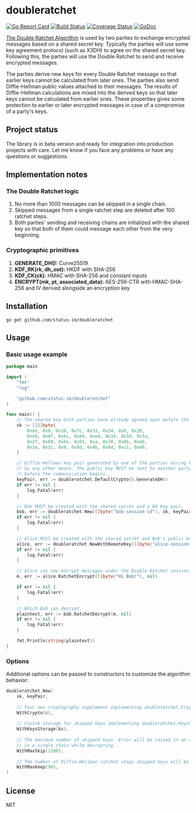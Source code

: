 # doubleratchet

[![Go Report Card](https://goreportcard.com/badge/github.com/status-im/doubleratchet)](https://goreportcard.com/report/github.com/status-im/doubleratchet)
[![Build Status](https://travis-ci.org/status-im/doubleratchet.svg?branch=master)](https://travis-ci.org/status-im/doubleratchet)
[![Coverage Status](https://coveralls.io/repos/github/status-im/doubleratchet/badge.svg?branch=master)](https://coveralls.io/github/status-im/doubleratchet?branch=master)
[![GoDoc](https://godoc.org/github.com/status-im/doubleratchet?status.svg)](https://godoc.org/github.com/status-im/doubleratchet)

[The Double Ratchet Algorithm](https://whispersystems.org/docs/specifications/doubleratchet) is used
by two parties to exchange encrypted messages based on a shared secret key. Typically the parties
will use some key agreement protocol (such as X3DH) to agree on the shared secret key.
Following this, the parties will use the Double Ratchet to send and receive encrypted messages.

The parties derive new keys for every Double Ratchet message so that earlier keys cannot be calculated
from later ones. The parties also send Diffie-Hellman public values attached to their messages.
The results of Diffie-Hellman calculations are mixed into the derived keys so that later keys cannot
be calculated from earlier ones. These properties gives some protection to earlier or later encrypted 
messages in case of a compromise of a party's keys.

## Project status

The library is in beta version and ready for integration into production projects with care.
Let me know if you face any problems or have any questions or suggestions.

## Implementation notes

### The Double Ratchet logic

1. No more than 1000 messages can be skipped in a single chain.
1. Skipped messages from a single ratchet step are deleted after 100 ratchet steps.
1. Both parties' sending and receiving chains are initialized with the shared key so that both
of them could message each other from the very beginning.

### Cryptographic primitives 

1. **GENERATE_DH():** Curve25519
1. **KDF_RK(rk, dh_out):** HKDF with SHA-256
1. **KDF_CK(ck):** HMAC with SHA-256 and constant inputs
1. **ENCRYPT(mk, pt, associated_data):** AES-256-CTR with HMAC-SHA-256 and IV derived alongside an encryption key

## Installation

    go get github.com/status-im/doubleratchet


## Usage

### Basic usage example

```go
package main

import (
	"fmt"
	"log"

	"github.com/status-im/doubleratchet"
)

func main() {
	// The shared key both parties have already agreed upon before the communication.
	sk := [32]byte{
		0xeb, 0x8, 0x10, 0x7c, 0x33, 0x54, 0x0, 0x20,
		0xe9, 0x4f, 0x6c, 0x84, 0xe4, 0x39, 0x50, 0x5a,
		0x2f, 0x60, 0xbe, 0x81, 0xa, 0x78, 0x8b, 0xeb,
		0x1e, 0x2c, 0x9, 0x8d, 0x4b, 0x4d, 0xc1, 0x40,
	}

	// Diffie-Hellman key pair generated by one of the parties during key exchange or
	// by any other means. The public key MUST be sent to another party for initialization
	// before the communication begins.
	keyPair, err := doubleratchet.DefaultCrypto{}.GenerateDH()
	if err != nil {
		log.Fatal(err)
	}

	// Bob MUST be created with the shared secret and a DH key pair.
	bob, err := doubleratchet.New([]byte("bob-session-id"), sk, keyPair, nil)
	if err != nil {
		log.Fatal(err)
	}

	// Alice MUST be created with the shared secret and Bob's public key.
	alice, err := doubleratchet.NewWithRemoteKey([]byte("alice-session-id"), sk, keyPair.PublicKey(), nil)
	if err != nil {
		log.Fatal(err)
	}

	// Alice can now encrypt messages under the Double Ratchet session.
	m, err := alice.RatchetEncrypt([]byte("Hi Bob!"), nil)

	if err != nil {
		log.Fatal(err)
	}

	// Which Bob can decrypt.
	plaintext, err := bob.RatchetDecrypt(m, nil)
	if err != nil {
		log.Fatal(err)
	}

	fmt.Println(string(plaintext))
}
```

### Options

Additional options can be passed to constructors to customize the algorithm behavior:

```go
doubleratchet.New(
    sk, keyPair,
    
    // Your own cryptography supplement implementing doubleratchet.Crypto.
    WithCrypto(c),
    
    // Custom storage for skipped keys implementing doubleratchet.KeysStorage.
    WithKeysStorage(ks),
    
    // The maximum number of skipped keys. Error will be raised in an attempt to store more keys
    // in a single chain while decrypting.
    WithMaxSkip(1200),
    
    // The number of Diffie-Hellman ratchet steps skipped keys will be stored.
    WithMaxKeep(90),
)
```

## License

MIT
